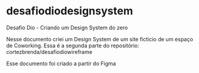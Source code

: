 # desafiodiodesignsystem
Desafio Dio - Criando um Design System do zero

Nesse documento criei um Design System de um site ficticio de um espaço de Coworking. Essa é a segunda parte do repositório: cortezbrenda/desafiodiowireframe

Esse documento foi criado a partir do Figma
